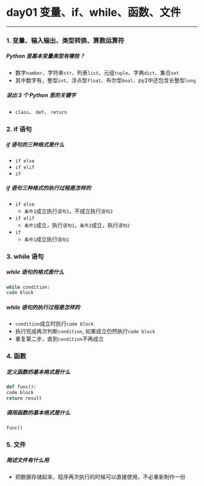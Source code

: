 # day01 变量、if、while、函数、文件

---

### 1. 变量、输入输出、类型转换、算数运算符

##### Python 里基本变量类型有哪些？

   * 数字`number`、字符串`str`、列表`list`、元组`tuple`、字典`dict`、集合`set`
   * 其中数字有，整型`int`、浮点型`float`、布尔型`bool`、py2中还包含长整型`long`

##### 说出 3 个 Python 里的关键字

   * `class`、 `def`、 `return`

### 2. if 语句

##### if 语句的三种格式是什么

   * `if else`
   * `if elif`
   * `if`

##### if 语句三种格式的执行过程是怎样的

* `if else`
    * `条件1`成立执行`语句1`，不成立执行`语句2`
* `if elif`
    * `条件1`成立，执行`语句1`，`条件2`成立，执行`语句2`
* `if`
    * `条件1`成立执行`语句1`

### 3. while 语句

##### while 语句的格式是什么

```python
while condition:
code block
```

##### while 语句的执行过程是怎样的

* `condition`成立时执行`code block`
* 执行完成再次判断`condition`, 如果成立仍然执行`code block`
* 重复第二步，直到`condition`不再成立

### 4. 函数

##### 定义函数的基本格式是什么

```python
def func():
code block
return result
```

##### 调用函数的基本格式是什么

```python
func()
```

### 5. 文件

##### 简述文件有什么用

* 把数据存储起来，程序再次执行的时候可以直接使用，不必重新制作一份



